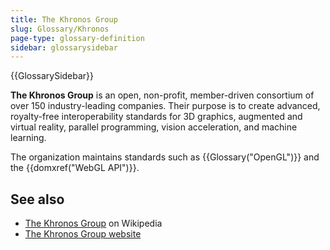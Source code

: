 ```yaml
---
title: The Khronos Group
slug: Glossary/Khronos
page-type: glossary-definition
sidebar: glossarysidebar
---
```


{{GlossarySidebar}}

**The Khronos Group** is an open, non-profit, member-driven consortium of over 150 industry-leading companies. Their purpose is to create advanced, royalty-free interoperability standards for 3D graphics, augmented and virtual reality, parallel programming, vision acceleration, and machine learning.

The organization maintains standards such as {{Glossary("OpenGL")}} and the {{domxref("WebGL API")}}.

## See also

- [The Khronos Group](https://en.wikipedia.org/wiki/Khronos_Group) on Wikipedia
- [The Khronos Group website](https://www.khronos.org/)
